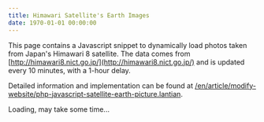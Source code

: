 ```yaml
---
title: Himawari Satellite's Earth Images
date: 1970-01-01 00:00:00
---
```


This page contains a Javascript snippet to dynamically load photos taken from Japan's Himawari 8 satellite. The data comes from [http://himawari8.nict.go.jp/](http://himawari8.nict.go.jp/) and is updated every 10 minutes, with a 1-hour delay.

Detailed information and implementation can be found at [/en/article/modify-website/php-javascript-satellite-earth-picture.lantian](/en/article/modify-website/php-javascript-satellite-earth-picture.lantian).

<p id="himawari-time">Loading, may take some time...</p>

<img id="himawari-pic" src="" />

<script>
(function(){
    var today = new Date();
    // get date for himawari picture
    t = today.getTime();
    t = t - t % 600000 - 3600000;
    today.setTime(t);
    year = today.getUTCFullYear();
    month = today.getUTCMonth() + 1;
    day = today.getUTCDate();
    hour = today.getUTCHours();
    minute = today.getUTCMinutes();
    if(month<10) month = '0' + month;
    if(day<10) day = '0' + day;
    if(hour<10) hour = '0' + hour;
    if(minute<10) minute = '0' + minute;
    document.getElementById('himawari-time').innerHTML = 'Image taken at '+today.toLocaleString();
    document.getElementById('himawari-pic').src = 'https://himawari8.nict.go.jp/img/D531106/1d/550/'+year+'/'+month+'/'+day+'/'+hour+minute+'00_0_0.png';
})();
</script>
